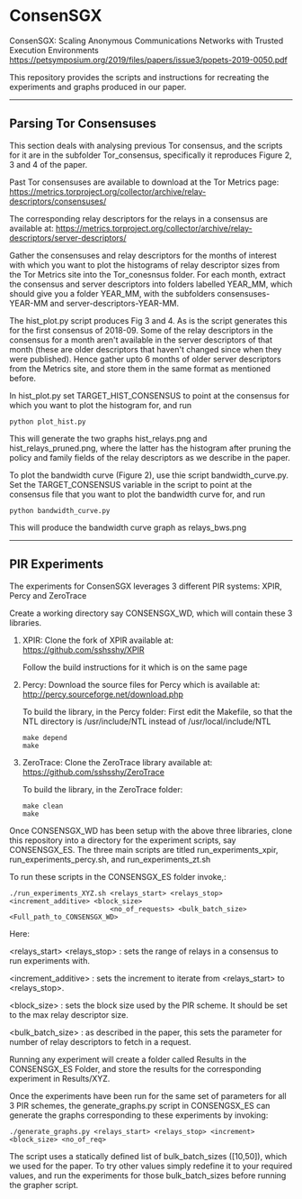 # ConsenSGX

ConsenSGX: Scaling Anonymous Communications Networks with Trusted Execution Environments
https://petsymposium.org/2019/files/papers/issue3/popets-2019-0050.pdf

This repository provides the scripts and instructions for recreating the experiments and graphs produced in our paper.

<hr>
<h2>Parsing Tor Consensuses</h2>

This section deals with analysing previous Tor consensus, and the scripts for it are in the subfolder Tor_consensus, specifically it reproduces
Figure 2, 3 and 4 of the paper. 

Past Tor consensuses are available to download at the Tor Metrics page:
https://metrics.torproject.org/collector/archive/relay-descriptors/consensuses/

The corresponding relay descriptors for the relays in a consensus are available at:
https://metrics.torproject.org/collector/archive/relay-descriptors/server-descriptors/

Gather the consensuses and relay descriptors for the months of interest with which you want to plot the histograms of relay descriptor sizes from the Tor Metrics site into the Tor_conesnsus folder.
For each month, extract the consensus and server descriptors into folders labelled YEAR_MM, which should give you a folder YEAR_MM, with the subfolders
consensuses-YEAR-MM and server-descriptors-YEAR-MM.

The hist_plot.py script produces Fig 3 and 4. As is the script generates this for the first consensus of 2018-09.
Some of the relay descriptors in the consensus for a month aren't available in the server descriptors of that month (these are older descriptors that haven't changed since when they were published).
Hence gather upto 6 months of older server descriptors from the Metrics site, and store them in the same format as mentioned before.

In hist_plot.py set TARGET_HIST_CONSENSUS to point at the consensus for which you want to plot the histogram for, and run
```
python plot_hist.py
```
 This will generate the two graphs hist_relays.png and hist_relays_pruned.png, where the latter has the histogram after pruning the policy and family fields of the relay descriptors as we describe in the paper.
 
To plot the bandwidth curve (Figure 2), use thie script bandwidth_curve.py.  Set the TARGET_CONSENSUS variable in the script to point at the consensus file that you want to plot the bandwidth curve for, and run
```
python bandwidth_curve.py
```
This will produce the bandwidth curve graph as relays_bws.png



<hr>

<h2> PIR Experiments </h2>
The experiments for ConsenSGX leverages 3 different PIR systems: 
XPIR, Percy and ZeroTrace

Create a working directory say CONSENSGX_WD, which will contain these 3 libraries.

1) XPIR: 
    Clone the fork of XPIR available at: 
    https://github.com/sshsshy/XPIR
  
    Follow the build instructions for it which is on the same page

2) Percy:
    Download the source files for Percy which is available at:
    http://percy.sourceforge.net/download.php

    To build the library, in the Percy folder: 
      First edit the Makefile, so that the NTL directory is /usr/include/NTL instead of /usr/local/include/NTL
      ```
      make depend
      make
      ```
 
3) ZeroTrace: 
    Clone the ZeroTrace library available at:
    https://github.com/sshsshy/ZeroTrace

    To build the library, in the ZeroTrace folder:
    ```
    make clean
    make
    ```

Once CONSENSGX_WD has been setup with the above three libraries, clone this repository into a directory for the experiment scripts, say CONSENSGX_ES.
The three main scripts are titled run_experiments_xpir, run_experiments_percy.sh, and run_experiments_zt.sh

To run these scripts in the CONSENSGX_ES folder invoke,:
```
./run_experiments_XYZ.sh <relays_start> <relays_stop> <increment_additive> <block_size> 
                         <no_of_requests> <bulk_batch_size> <Full_path_to_CONSENSGX_WD>
```
Here:

  <relays_start> <relays_stop> : sets the range of relays in a consensus to run experiments with.
  
  <increment_additive> : sets the increment to iterate from <relays_start> to <relays_stop>.
  
  <block_size> : sets the block size used by the PIR scheme. It should be set to the max relay descriptor size.
  
  <bulk_batch_size> : as described in the paper, this sets the parameter for number of relay descriptors to fetch in a request.

Running any experiment will create a folder called Results in the CONSENSGX_ES Folder, and store the results for the corresponding experiment in Results/XYZ.

Once the experiments have been run for the same set of parameters for all 3 PIR schemes, the generate_graphs.py script in CONSENGSX_ES can generate the graphs corresponding to these experiments by invoking:
```
./generate_graphs.py <relays_start> <relays_stop> <increment> <block_size> <no_of_req>
```
The script uses a statically defined list of bulk_batch_sizes ([10,50]), which we used for the paper. To try other values simply redefine it to your required values, and run the experiments for those bulk_batch_sizes before running the grapher script.



